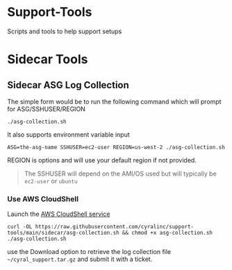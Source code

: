 # Support-Tools
Scripts and tools to help support setups


# Sidecar Tools

## Sidecar ASG Log Collection

The simple form would be to run the following command which will prompt for ASG/SSHUSER/REGION

```
./asg-collection.sh
```

It also supports environment variable input

```
ASG=the-asg-name SSHUSER=ec2-user REGION=us-west-2 ./asg-collection.sh
```

REGION is options and will use your default region if not provided.

> The SSHUSER will depend on the AMI/OS used but will typically be `ec2-user` or `ubuntu`

### Use AWS CloudShell

Launch the [AWS CloudShell service](console.aws.amazon.com/cloudshell)


```
curl -OL https://raw.githubusercontent.com/cyralinc/support-tools/main/sidecar/asg-collection.sh && chmod +x asg-collection.sh
./asg-collection.sh
```
use the Download option to retrieve the log collection file `~/cyral_support.tar.gz` and submit it with a ticket.

